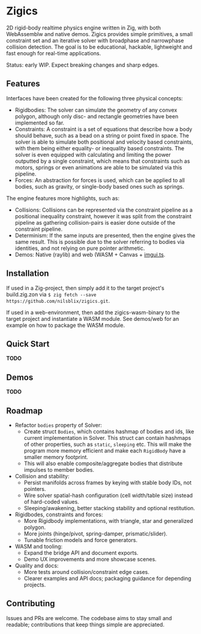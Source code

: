# Zigics

2D rigid-body realtime physics engine written in Zig, with both WebAssemblw and
native demos. Zigics provides simple primitives, a small constraint set and an
iterative solver with broadphase and narrowphase collision detection. The goal
is to be educational, hackable, lightweight and fast enough for real-time
applications.

Status: early WIP. Expect breaking changes and sharp edges.

## Features
Interfaces have been created for the following three physical concepts:
- Rigidbodies: The solver can simulate the geometry of any convex polygon,
although only disc- and rectangle geometries have been implemented so far.
- Constraints: A constraint is a set of equations that describe how a body
should behave, such as a bead on a string or point fixed in space. The solver
is able to simulate both positional and velocity based constraints, with them
being either equality- or inequality based constraints. The solver is even
equipped with calculating and limiting the power outputted by a single
constraint, which means that constraints such as motors, springs or even
animations are able to be simulated via this pipeline.
- Forces: An abstraction for forces is used, which can be applied to all
bodies, such as gravity, or single-body based ones such as springs.

The engine features more highlights, such as:
- Collisions: Collisions can be represented via the constraint pipeline as a
positional inequality constraint, however it was split from the constraint
pipeline as gathering collision-pairs is easier done outside of the constraint
pipeline.
- Determinism: If the same inputs are presented, then the engine gives the same
result. This is possible due to the solver referring to bodies via identities,
and not relying on pure pointer arithmetic.
- Demos: Native (raylib) and web (WASM + Canvas +
[imgui.ts](https://github.com/nilsblix/imgui.ts).

## Installation
If used in a Zig-project, then simply add it to the target project's build.zig.zon
via `$ zig fetch --save https://github.com/nilsblix/zigics.git`.

If used in a web-environment, then add the zigics-wasm-binary to the target
project and instantiate a WASM module. See demos/web for an example on how to
package the WASM module.

## Quick Start
__TODO__

## Demos
__TODO__

## Roadmap
- Refactor `bodies` property of Solver:
    - Create struct `Bodies`, which contains hashmap of bodies and ids, like
    current implementation in Solver. This struct can contain hashmaps of other
    properties, such as `static`, `sleeping` etc. This will make the program
    more memory efficient and make each `RigidBody` have a smaller memory
    footprint.
    - This will also enable composite/aggregate bodies that distribute impulses
    to member bodies.
- Collision and stability:
    - Persist manifolds across frames by keying with stable body IDs, not
    pointers.
    - Wire solver spatial-hash configuration (cell width/table size) instead of
    hard-coded values.
    - Sleeping/awakening, better stacking stability and optional restitution.
- Rigidbodes, constraints and forces:
    - More Rigidbody implementations, with triangle, star and generalized
    polygon.
    - More joints (hinge/pivot, spring-damper, prismatic/slider).
    - Tunable friction models and force generators.
- WASM and tooling:
    - Expand the bridge API and document exports.
    - Demo UX improvements and more showcase scenes.
- Quality and docs:
    - More tests around collision/constraint edge cases.
    - Clearer examples and API docs; packaging guidance for depending projects.

## Contributing
Issues and PRs are welcome. The codebase aims to stay small and readable;
contributions that keep things simple are appreciated.
